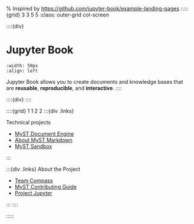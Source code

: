 % Inspired by https://github.com/jupyter-book/example-landing-pages
:::::{grid} 3 3 5 5
:class: outer-grid col-screen

::::{div}

# Jupyter Book

```{image} media/images/logo-square.svg
:width: 50px
:align: left
```

Jupyter Book allows you to create documents and knowledge bases that are **reusable**, **reproducible**, and **interactive**.
::::

<!-- Spacer between project description and links columns -->

::::{div}
::::

<!-- Link columns -->

::::{grid} 1 1 2 2
:::{div .links}

Technical projects

- [MyST Document Engine](https://mystmd.org)
- [About MyST Markdown](https://mystmd.org/overview/ecosystem)
- [MyST Sandbox](https://mystmd.org/sandbox)

:::

:::{div .links}
About the Project

- [Team Compass](https://compass.jupyterbook.org)
- [MyST Contributing Guide](https://mystmd.org/guide/contributing)
- [Project Jupyter](https://jupyter.org)

:::
::::

:::::

